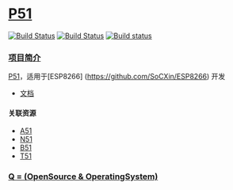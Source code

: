 ﻿# [P51](https://github.com/OS-Q/P51)

[![Build Status](https://github.com/OS-Q/P51/workflows/P51/badge.svg)](https://github.com/OS-Q/P51/actions)
[![Build Status](https://travis-ci.com/OS-Q/P51.svg?branch=master)](https://travis-ci.com/OS-Q/P51)
[![Build status](https://ci.appveyor.com/api/projects/status/1aabe5q9ea8sjptj?svg=true)](https://ci.appveyor.com/project/Qitas/p15)

### [项目简介](https://github.com/OS-Q/P51/wiki)

[P51](https://github.com/OS-Q/P51)，适用于[ESP8266] (https://github.com/SoCXin/ESP8266) 开发

* [文档](http://docs.OS-Q.com/page/platforms/)

#### 关联资源

* [A51](https://github.com/OS-Q/A51)
* [N51](https://github.com/OS-Q/N51)
* [B51](https://github.com/OS-Q/B51)
* [T51](https://github.com/OS-Q/T51)

### [Q = (OpenSource & OperatingSystem) ](http://www.OS-Q.com)
